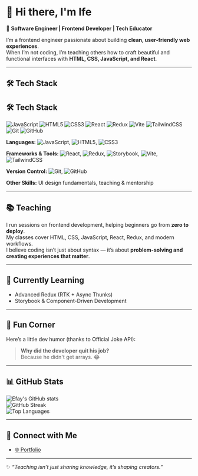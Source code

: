 # 👋 Hi there, I'm Ife  

🚀 **Software Engineer | Frontend Developer | Tech Educator**  

I’m a frontend engineer passionate about building **clean, user-friendly web experiences**.  
When I’m not coding, I’m teaching others how to craft beautiful and functional interfaces with **HTML, CSS, JavaScript, and React**.  

---

## 🛠 Tech Stack  

## 🛠 Tech Stack  

![JavaScript](https://img.shields.io/badge/JavaScript-F7DF1E?style=for-the-badge&logo=javascript&logoColor=000) 
![HTML5](https://img.shields.io/badge/HTML5-E34F26?style=for-the-badge&logo=html5&logoColor=fff) 
![CSS3](https://img.shields.io/badge/CSS3-1572B6?style=for-the-badge&logo=css3&logoColor=fff) 
![React](https://img.shields.io/badge/React-61DAFB?style=for-the-badge&logo=react&logoColor=000) 
![Redux](https://img.shields.io/badge/Redux-764ABC?style=for-the-badge&logo=redux&logoColor=fff) 
![Vite](https://img.shields.io/badge/Vite-646CFF?style=for-the-badge&logo=vite&logoColor=fff) 
![TailwindCSS](https://img.shields.io/badge/Tailwind_CSS-06B6D4?style=for-the-badge&logo=tailwindcss&logoColor=fff) 
![Git](https://img.shields.io/badge/Git-F05032?style=for-the-badge&logo=git&logoColor=fff) 
![GitHub](https://img.shields.io/badge/GitHub-181717?style=for-the-badge&logo=github&logoColor=fff)


**Languages:** ![JavaScript](https://img.shields.io/badge/JavaScript-F7DF1E?style=for-the-badge&logo=javascript&logoColor=000), ![HTML5](https://img.shields.io/badge/HTML5-E34F26?style=for-the-badge&logo=html5&logoColor=fff), ![CSS3](https://img.shields.io/badge/CSS3-1572B6?style=for-the-badge&logo=css3&logoColor=fff)

**Frameworks & Tools:** ![React](https://img.shields.io/badge/React-61DAFB?style=for-the-badge&logo=react&logoColor=000), ![Redux](https://img.shields.io/badge/Redux-764ABC?style=for-the-badge&logo=redux&logoColor=fff), ![Storybook](https://img.shields.io/badge/Storybook-FF4785?style=for-the-badge&logo=storybook&logoColor=fff), ![Vite](https://img.shields.io/badge/Vite-646CFF?style=for-the-badge&logo=vite&logoColor=fff), ![TailwindCSS](https://img.shields.io/badge/Tailwind_CSS-06B6D4?style=for-the-badge&logo=tailwindcss&logoColor=fff)

**Version Control:** ![Git](https://img.shields.io/badge/Git-F05032?style=for-the-badge&logo=git&logoColor=fff), ![GitHub](https://img.shields.io/badge/GitHub-181717?style=for-the-badge&logo=github&logoColor=fff)

**Other Skills:** UI design fundamentals, teaching & mentorship

---

## 📚 Teaching  
I run sessions on frontend development, helping beginners go from **zero to deploy**.  
My classes cover HTML, CSS, JavaScript, React, Redux, and modern workflows.  
I believe coding isn’t just about syntax — it’s about **problem-solving and creating experiences that matter**.  

---

## 🌱 Currently Learning  
- Advanced Redux (RTK + Async Thunks)  
- Storybook & Component-Driven Development  

---

## 🎉 Fun Corner  
Here’s a little dev humor (thanks to Official Joke API):  
<!-- JOKE-START -->
> **Why did the developer quit his job?**  
> Because he didn't get arrays. 😂
<!-- JOKE-END -->

---

## 📊 GitHub Stats

![Efay's GitHub stats](https://github-readme-stats.vercel.app/api?username=ifechiglory&count_private=true&show_icons=true&include_all_commits=true&theme=radical)  
![GitHub Streak](https://streak-stats.demolab.com?user=ifechiglory&theme=radical)  
![Top Languages](https://github-readme-stats.vercel.app/api/top-langs/?username=ifechiglory&layout=compact&langs_count=8&count_private=true&theme=radical&cache_seconds=1800)

---

## 🔗 Connect with Me  
- [🌐 Portfolio](https://portfolio-ifechiglory.vercel.app/)  

---

✨ *“Teaching isn’t just sharing knowledge, it’s shaping creators.”*  
